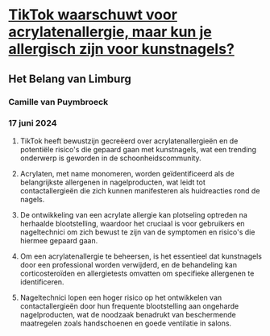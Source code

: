 # [TikTok waarschuwt voor acrylatenallergie, maar kun je allergisch zijn voor kunstnagels?](https://advance.lexis.com/api/document?collection=news&id=urn:contentItem:6C8N-PJ81-JC3Y-T1N2-00000-00&context=1519360)
## Het Belang van Limburg
### Camille van Puymbroeck
### 17 juni 2024

1. TikTok heeft bewustzijn gecreëerd over acrylatenallergieën en de potentiële risico's die gepaard gaan met kunstnagels, wat een trending onderwerp is geworden in de schoonheidscommunity.

2. Acrylaten, met name monomeren, worden geïdentificeerd als de belangrijkste allergenen in nagelproducten, wat leidt tot contactallergieën die zich kunnen manifesteren als huidreacties rond de nagels.

3. De ontwikkeling van een acrylate allergie kan plotseling optreden na herhaalde blootstelling, waardoor het cruciaal is voor gebruikers en nageltechnici om zich bewust te zijn van de symptomen en risico's die hiermee gepaard gaan.

4. Om een acrylatenallergie te beheersen, is het essentieel dat kunstnagels door een professional worden verwijderd, en de behandeling kan corticosteroïden en allergietests omvatten om specifieke allergenen te identificeren.

5. Nageltechnici lopen een hoger risico op het ontwikkelen van contactallergieën door hun frequente blootstelling aan ongeharde nagelproducten, wat de noodzaak benadrukt van beschermende maatregelen zoals handschoenen en goede ventilatie in salons.